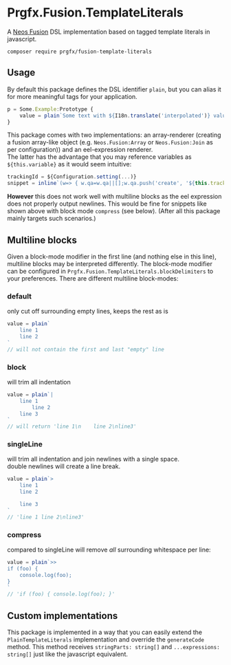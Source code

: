 # Prgfx.Fusion.TemplateLiterals

A [Neos Fusion](https://github.com/neos/typoscript) DSL implementation based on tagged template literals in javascript.

```
composer require prgfx/fusion-template-literals
```

## Usage
By default this package defines the DSL identifier `plain`, but you can alias it for more meaningful tags for your application.
```js
p = Some.Example:Prototype {
    value = plain`Some text with ${I18n.translate('interpolated')} values`
}
```

This package comes with two implementations: an array-renderer (creating a fusion array-like object (e.g. `Neos.Fusion:Array` or `Neos.Fusion:Join` as per configuration)) and an eel-expression renderer.  
The latter has the advantage that you may reference variables as `${this.variable}` as it would seem intuitive:
```js
trackingId = ${Configuration.setting(...)}
snippet = inline`(w=> { w.qa=w.qa||[];w.qa.push('create', '${this.trackingId}');})(window);`
```
**However** this does not work well with multiline blocks as the eel expression does not properly output newlines. This would be fine for snippets like shown above with block mode `compress` (see below). (After all this package mainly targets such scenarios.)

## Multiline blocks
Given a block-mode modifier in the first line (and nothing else in this line), multiline blocks may be interpreted differently.
The block-mode modifier can be configured in `Prgfx.Fusion.TemplateLiterals.blockDelimiters` to your preferences.
There are different multiline block-modes:

### default
only cut off surrounding empty lines, keeps the rest as is
```js
value = plain`
    line 1
    line 2
`
// will not contain the first and last "empty" line
```

### block
will trim all indentation
```js
value = plain`|
    line 1
        line 2
    line 3
`
// will return 'line 1\n    line 2\nline3'
```

### singleLine
will trim all indentation and join newlines with a single space.  
double newlines will create a line break.
```js
value = plain`>
    line 1
    line 2

    line 3
`
// 'line 1 line 2\nline3'
```

### compress
compared to singleLine will remove *all* surrounding whitespace per line:
```js
value = plain`>>
if (foo) {
    console.log(foo);
}
`
// 'if (foo) { console.log(foo); }'
```

## Custom implementations
This package is implemented in a way that you can easily extend the `PlainTemplateLiterals` implementation and override the `generateCode` method.
This method receives `stringParts: string[]` and `...expressions: string[]` just like the javascript equivalent.
